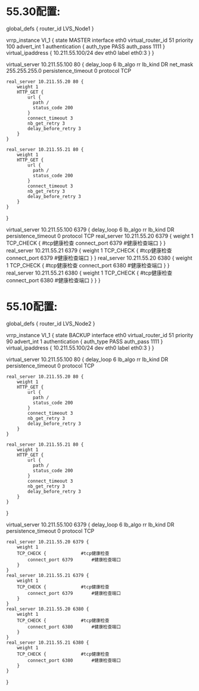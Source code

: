 # 55.30配置:
global_defs {
   router_id LVS_Node1
}

vrrp_instance VI_1 {
    state MASTER
    interface eth0
    virtual_router_id 51
    priority 100
    advert_int 1
    authentication {
        auth_type PASS
        auth_pass 1111
    }
    virtual_ipaddress {
        10.211.55.100/24 dev eth0 label eth0:3
    }
}


virtual_server 10.211.55.100 80 {
    delay_loop 6
    lb_algo rr
    lb_kind DR
    net_mask 255.255.255.0
    persistence_timeout 0
    protocol TCP

    real_server 10.211.55.20 80 {
        weight 1
	    HTTP_GET {
            url {
              path /
              status_code 200
            }
            connect_timeout 3
            nb_get_retry 3
            delay_before_retry 3
        }
    }

    real_server 10.211.55.21 80 {
        weight 1
	    HTTP_GET {
            url {
              path /
              status_code 200
            }
            connect_timeout 3
            nb_get_retry 3
            delay_before_retry 3
        }
    }
}

virtual_server 10.211.55.100 6379 {
    delay_loop 6
    lb_algo rr
    lb_kind DR
    persistence_timeout 0
    protocol TCP
    real_server 10.211.55.20 6379 {
        weight 1
        TCP_CHECK {             #tcp健康检查
            connect_port 6379       #健康检查端口
        }
    }
    real_server 10.211.55.21 6379 {
        weight 1
        TCP_CHECK {             #tcp健康检查
            connect_port 6379       #健康检查端口
        }
    }
    real_server 10.211.55.20 6380 {
        weight 1
        TCP_CHECK {             #tcp健康检查
            connect_port 6380       #健康检查端口
        }
    }
    real_server 10.211.55.21 6380 {
        weight 1
        TCP_CHECK {             #tcp健康检查
            connect_port 6380       #健康检查端口
        }
    }
}

# 55.10配置:
global_defs {
   router_id LVS_Node2
}

vrrp_instance VI_1 {
    state BACKUP
    interface eth0
    virtual_router_id 51
    priority 90
    advert_int 1
    authentication {
        auth_type PASS
        auth_pass 1111
    }
    virtual_ipaddress {
        10.211.55.100/24 dev eth0 label eth0:3
    }
}


virtual_server 10.211.55.100 80 {
    delay_loop 6
    lb_algo rr
    lb_kind DR
    persistence_timeout 0
    protocol TCP


    real_server 10.211.55.20 80 {
        weight 1
	    HTTP_GET {
            url {
              path /
              status_code 200
            }
            connect_timeout 3
            nb_get_retry 3
            delay_before_retry 3
        }
    }

    real_server 10.211.55.21 80 {
        weight 1
	    HTTP_GET {
            url {
              path /
              status_code 200
            }
            connect_timeout 3
            nb_get_retry 3
            delay_before_retry 3
        }
    }
}

virtual_server 10.211.55.100 6379 {
    delay_loop 6
    lb_algo rr
    lb_kind DR
    persistence_timeout 0
    protocol TCP

    real_server 10.211.55.20 6379 {
        weight 1
        TCP_CHECK {             #tcp健康检查
            connect_port 6379       #健康检查端口
        }
    }
    real_server 10.211.55.21 6379 {
        weight 1
        TCP_CHECK {             #tcp健康检查
            connect_port 6379       #健康检查端口
        }
    }
    real_server 10.211.55.20 6380 {
        weight 1
        TCP_CHECK {             #tcp健康检查
            connect_port 6380       #健康检查端口
        }
    }
    real_server 10.211.55.21 6380 {
        weight 1
        TCP_CHECK {             #tcp健康检查
            connect_port 6380       #健康检查端口
        }
    }
}